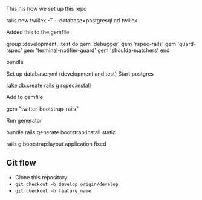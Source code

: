 This his how we set up this repo

rails new twillex -T --database=postgresql
cd twillex

Added this to the gemfile

group :development, :test do
  gem 'debugger'
  gem 'rspec-rails'
  gem 'guard-rspec'
  gem 'terminal-notifier-guard'
  gem 'shoulda-matchers'
end

bundle

Set up database.yml (development and test)
Start postgres

rake db:create
rails g rspec:install

Add to gemfile

gem "twitter-bootstrap-rails"


Run generator

bundle
rails generate bootstrap:install static

rails g bootstrap:layout application fixed


## Git flow

* Clone this repository
* `git checkout -b develop origin/develop`
* `git checkout -b feature_name`
